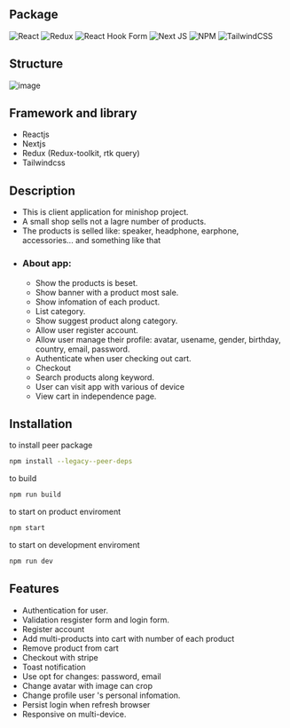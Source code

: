 ## Package
![React](https://img.shields.io/badge/react-%2320232a.svg?style=for-the-badge&logo=react&logoColor=%2361DAFB)
![Redux](https://img.shields.io/badge/redux-%23593d88.svg?style=for-the-badge&logo=redux&logoColor=white)
![React Hook Form](https://img.shields.io/badge/React%20Hook%20Form-%23EC5990.svg?style=for-the-badge&logo=reacthookform&logoColor=white)
![Next JS](https://img.shields.io/badge/Next-black?style=for-the-badge&logo=next.js&logoColor=white)
![NPM](https://img.shields.io/badge/NPM-%23000000.svg?style=for-the-badge&logo=npm&logoColor=white)
![TailwindCSS](https://img.shields.io/badge/tailwindcss-%2338B2AC.svg?style=for-the-badge&logo=tailwind-css&logoColor=white)

## Structure
![image](https://user-images.githubusercontent.com/46616063/197479076-7060c412-64f9-4b85-9815-c063d9845f2c.png)

## Framework and library
  - Reactjs
  - Nextjs
  - Redux (Redux-toolkit, rtk query)
  - Tailwindcss
  
## Description
  - This is client application for minishop project.
  - A small shop sells not a lagre number of products.
  - The products is selled like: speaker, headphone, earphone, accessories... and something like that
  - ### About app:
    - Show the products is beset.
    - Show banner with a product most sale.
    - Show infomation of each product.
    - List category.
    - Show suggest product along category.
    - Allow user register account.
    - Allow user manage their profile: avatar, usename, gender, birthday, country, email, password.
    - Authenticate when user checking out cart.
    - Checkout
    - Search products along keyword.
    - User can visit app with various of device
    - View cart in independence page.
  
## Installation

to install peer package
```sh
npm install --legacy--peer-deps
```
 
 to build
```sh
npm run build 
```
 to start on product enviroment
```sh
npm start 
```
 to start on development enviroment
```sh
npm run dev 
```

## Features
- Authentication for user.
- Validation resgister form and login form.
- Register account 
- Add multi-products into cart with number of each product
- Remove product from cart
- Checkout with stripe
- Toast notification
- Use opt for changes: password, email
- Change avatar with image can crop
- Change profile user 's personal infomation.
- Persist login when refresh browser
- Responsive on multi-device. 

